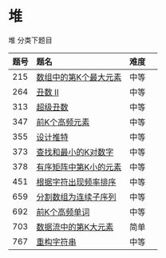 # 堆
堆 分类下题目

| 题号 | 题名 | 难度 | |
|:---|:---|:---|:---|
| 215|[数组中的第K个最大元素](src/medium/KthLargestElementInAnArray.java)|中等| |
| 264|[丑数 II](src/medium/UglyNumberII.java)|中等| |
| 313|[超级丑数](src/medium/SuperUglyNumber.java)|中等| |
| 347|[前K个高频元素](src/medium/TopKFrequentElements.java)|中等| |
| 355|[设计推特](src/medium/DesignTwitter.java)|中等| |
| 373|[查找和最小的K对数字](src/medium/FindKPairsWithSmallestSums.java)|中等| |
| 378|[有序矩阵中第K小的元素](src/medium/KthSmallestElementInASortedMatrix.java)|中等| |
| 451|[根据字符出现频率排序](src/medium/SortCharactersByFrequency.java)|中等| |
| 659|[分割数组为连续子序列](src/medium/SplitArrayIntoConsecutiveSubsequences.java)|中等| |
| 692|[前K个高频单词](src/medium/TopKFrequentWords.java)|中等| |
| 703|[数据流中的第K大元素](src/easy/KthLargestElementInaStream.java)|简单| |
| 767|[重构字符串](src/easy/ReorganizeString.java)|中等| |











